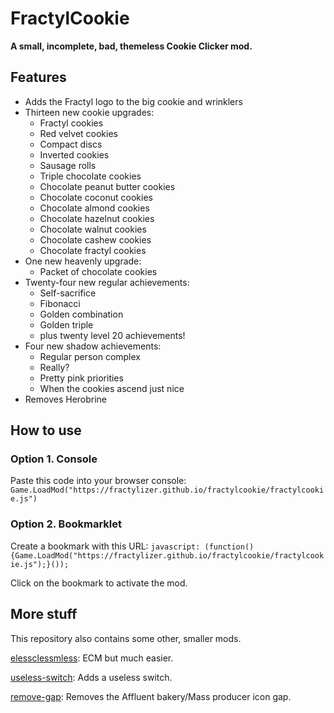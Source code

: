 # FractylCookie
**A small, incomplete, bad, themeless Cookie Clicker mod.**
## Features
- Adds the Fractyl logo to the big cookie and wrinklers
- Thirteen new cookie upgrades: 
  - Fractyl cookies
  - Red velvet cookies
  - Compact discs
  - Inverted cookies
  - Sausage rolls
  - Triple chocolate cookies
  - Chocolate peanut butter cookies
  - Chocolate coconut cookies
  - Chocolate almond cookies
  - Chocolate hazelnut cookies
  - Chocolate walnut cookies
  - Chocolate cashew cookies
  - Chocolate fractyl cookies
- One new heavenly upgrade:
  - Packet of chocolate cookies
- Twenty-four new regular achievements:
  - Self-sacrifice
  - Fibonacci
  - Golden combination
  - Golden triple
  - plus twenty level 20 achievements!
- Four new shadow achievements: 
  - Regular person complex
  - Really?
  - Pretty pink priorities
  - When the cookies ascend just nice
- Removes Herobrine
## How to use
### Option 1. Console
Paste this code into your browser console: `Game.LoadMod("https://fractylizer.github.io/fractylcookie/fractylcookie.js")`
### Option 2. Bookmarklet
Create a bookmark with this URL: `javascript: (function(){Game.LoadMod("https://fractylizer.github.io/fractylcookie/fractylcookie.js");}());`

Click on the bookmark to activate the mod.
## More stuff
This repository also contains some other, smaller mods.

[elessclessmless](other-mods/elessclessmless/README.md): ECM but much easier.

[useless-switch](other-mods/useless-switch/README.md): Adds a useless switch.

[remove-gap](other-mods/useless-switch/README.md): Removes the Affluent bakery/Mass producer icon gap.
